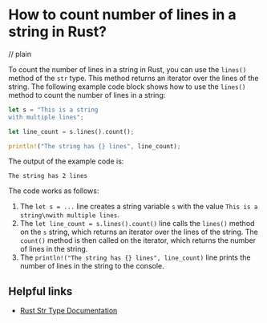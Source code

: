 # How to count number of lines in a string in Rust?
// plain

To count the number of lines in a string in Rust, you can use the `lines()` method of the `str` type. This method returns an iterator over the lines of the string. The following example code block shows how to use the `lines()` method to count the number of lines in a string:

```rust
let s = "This is a string
with multiple lines";

let line_count = s.lines().count();

println!("The string has {} lines", line_count);
```

The output of the example code is:

```
The string has 2 lines
```

The code works as follows:

1. The `let s = ...` line creates a string variable `s` with the value `This is a string\nwith multiple lines`.
2. The `let line_count = s.lines().count()` line calls the `lines()` method on the `s` string, which returns an iterator over the lines of the string. The `count()` method is then called on the iterator, which returns the number of lines in the string.
3. The `println!("The string has {} lines", line_count)` line prints the number of lines in the string to the console.

## Helpful links

- [Rust Str Type Documentation](https://doc.rust-lang.org/std/primitive.str.html)